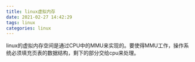 ```yaml
---
title: linux虚拟内存
date: 2021-02-27 14:42:29
tags: linux
categories: linux
---
```

linux的虚拟内存空间是通过CPU中的MMU来实现的。要使得MMU工作，操作系统必须填充页表的数据结构，剩下的部分交给cpu来处理。
